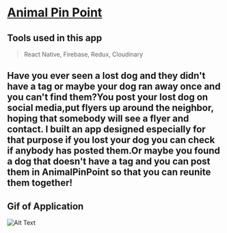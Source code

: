 # [Animal Pin Point](https://expo.io/@spacecowboy/animal-pin-point)

## Tools used in this app

> React Native, Firebase, Redux, Cloudinary

## Have you ever seen a lost dog and they didn't have a tag or maybe your dog ran away once and you can't find them?You post your lost dog on social media,put flyers up around the neighbor, hoping that somebody will see a flyer and contact. I built an app designed especially for that purpose if you lost your dog you can check if anybody has posted them.Or maybe you found a dog that doesn't have a tag and you can post them in AnimalPinPoint so that you can reunite them together!

## Gif of Application

![Alt Text](./gif/animalPinPoint.gif)
